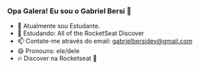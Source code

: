 ### Opa Galera! Eu sou o Gabriel Bersi 👋

- 🔭 Atualmente sou Estudante.
- 🌱 Estudando:  All of the RocketSeat Discover
- 📫 Contate-me através do email: gabrielbersidev@gmail.com
- 😄 Pronouns: ele/dele
- 🔥 Discover na Rocketseat 🚀
